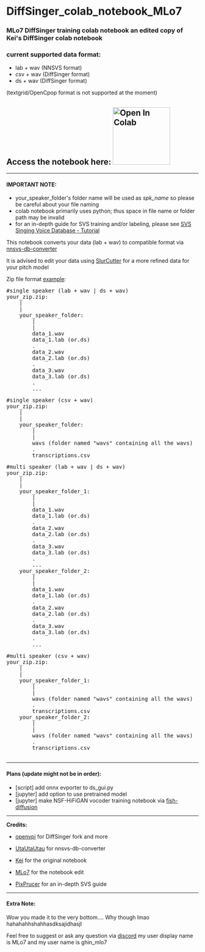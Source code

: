 # DiffSinger_colab_notebook_MLo7
### MLo7 DiffSinger training colab notebook an edited copy of Kei's DiffSinger colab notebook

### current supported data format:
- lab + wav (NNSVS format)
- csv + wav (DiffSinger format)
- ds + wav (DiffSinger format)

(textgrid/OpenCpop format is not supported at the moment)

## Access the notebook here: <a href="https://colab.research.google.com/github/MLo7Ghinsan/DiffSinger_colab_notebook_MLo7/blob/main/DiffSinger_colab_notebook.ipynb"> <img src="https://colab.research.google.com/assets/colab-badge.svg" alt="Open In Colab" style="width: 150px;"/> </a>
___

#### IMPORTANT NOTE:

- your_speaker_folder's folder name will be used as *spk_name* so please be careful about your file naming
- colab notebook primarily uses python; thus space in file name or folder path may be invalid
- for an in-depth guide for SVS training and/or labeling, please see [SVS Singing Voice Database - Tutorial](https://docs.google.com/document/d/1uMsepxbdUW65PfIWL1pt2OM6ZKa5ybTTJOpZ733Ht6s/edit?usp=sharing)

This notebook converts your data (lab + wav) to compatible format via [nnsvs-db-converter](https://github.com/UtaUtaUtau/nnsvs-db-converter)

It is advised to edit your data using [SlurCutter](https://github.com/openvpi/MakeDiffSinger/releases) for a more refined data for your pitch model

Zip file format [example](https://github.com/MLo7Ghinsan/DiffSinger_colab_notebook_MLo7/releases/tag/ref):
<pre>
#single speaker (lab + wav | ds + wav)
your_zip.zip:
    |
    |
    your_speaker_folder:
        |
        |
        data_1.wav
        data_1.lab (or.ds)
        .
        data_2.wav
        data_2.lab (or.ds)
        .
        data_3.wav
        data_3.lab (or.ds)
        .
        ...
</pre>
<pre>
#single speaker (csv + wav)
your_zip.zip:
    |
    |
    your_speaker_folder:
        |
        |
        wavs (folder named "wavs" containing all the wavs)
        .
        transcriptions.csv
</pre>
<pre>
#multi speaker (lab + wav | ds + wav)
your_zip.zip:
    |
    |
    your_speaker_folder_1:
        |
        |
        data_1.wav
        data_1.lab (or.ds)
        .
        data_2.wav
        data_2.lab (or.ds)
        .
        data_3.wav
        data_3.lab (or.ds)
        .
        ...
    your_speaker_folder_2:
        |
        |
        data_1.wav
        data_1.lab (or.ds)
        .
        data_2.wav
        data_2.lab (or.ds)
        .
        data_3.wav
        data_3.lab (or.ds)
        .
        ...
</pre>
<pre>
#multi speaker (csv + wav)
your_zip.zip:
    |
    |
    your_speaker_folder_1:
        |
        |
        wavs (folder named "wavs" containing all the wavs)
        .
        transcriptions.csv
    your_speaker_folder_2:
        |
        |
        wavs (folder named "wavs" containing all the wavs)
        .
        transcriptions.csv

</pre>

___

#### Plans (update might not be in order):

- [script] add onnx evporter to ds_gui.py
- [jupyter] add option to use pretrained model
- [jupyter] make NSF-HiFiGAN vocoder training notebook via [fish-diffusion](https://github.com/fishaudio/fish-diffusion)

___

**Credits:** 

  - [openvpi](https://openvpi.github.io/) for DiffSinger fork and more

  - [UtaUtaUtau](https://utautautau.neocities.org/) for nnsvs-db-converter

  - [Kei](https://pronouns.page/@kei.wendt06) for the original notebook

  - [MLo7](https://github.com/MLo7Ghinsan) for the notebook edit

  - [PixPrucer](https://twitter.com/PixPrucer?s=20) for an in-depth SVS guide

___

#### Extra Note:

Wow you made it to the very bottom.... Why though lmao hahahahhshahhasdksajidhasjl

Feel free to suggest or ask any question via [discord](https://discord.com/invite/wwbu2JUMjj) my user display name is MLo7 and my user name is ghin_mlo7
